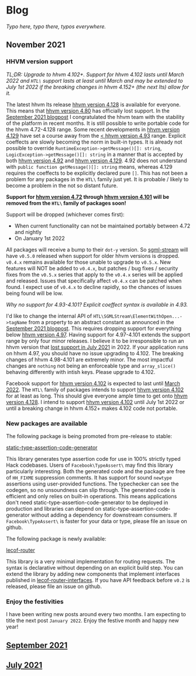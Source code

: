 # Blog

_Typo here, typo there, typos everywhere._

## November 2021

### HHVM version support

_TL;DR: Upgrade to hhvm 4.102+. Support for hhvm 4.102 lasts until March 2022 and `HTL\` support lasts at least until March and may be extended to July 1st 2022 if the breaking changes in hhvm 4.152+ (the next lts) allow for it._

The latest hhvm lts release [hhvm version 4.128](https://hhvm.com/blog/2021/09/21/hhvm-4.128.html) is available for everyone. This means that [hhvm version 4.80](https://hhvm.com/blog/2020/10/21/hhvm-4.80.html) has officially lost support. In the [September 2021 blogpost](https://github.com/hershel-theodore-layton/hershel-theodore-layton/blob/master/2021-09.md) I congratulated the hhvm team with the stability of the platform in recent months. It is still possible to write portable code for the hhvm 4.72-4.128 range. Some recent developments in [hhvm version 4.129](https://hhvm.com/blog/2021/09/28/hhvm-4.129.html) have set a course away from the [< hhvm version 4.93](https://hhvm.com/blog/2021/01/19/hhvm-4.93.html) range. Explicit coeffects are slowly becoming the norm in built-in types. It is already not possible to override `RuntimeException->getMessage()[]: string`, `LogicException->getMessage()[]: string` in a manner that is accepted by both [hhvm version 4.92](https://hhvm.com/blog/2021/01/12/hhvm-4.92.html) and [hhvm version 4.129](https://hhvm.com/blog/2021/09/28/hhvm-4.129.html). 4.92 does not understand with `public function getMessage()[]: string` means, whereas 4.129 requires the coeffects to be explicitly declared pure `[]`. This has not been a problem for any packages in the `HTL\` family just yet. It is probable / likely to become a problem in the not so distant future.

**Support for [hhvm version 4.72](https://hhvm.com/blog/2020/08/26/hhvm-4.72.html) through [hhvm version 4.101](https://hhvm.com/blog/2021/03/16/hhvm-4.101.html) will be removed from the `HTL\` family of packages soon!**

Support will be dropped (whichever comes first):
 - When current functionality can not be maintained portably between 4.72 and nightly
 - On January 1st 2022

All packages will receive a bump to their `dot-y` version. So [sgml-stream](https://github.com/hershel-theodore-layton/sgml-stream) will have `v0.5.0` released when support for older hhvm versions is dropped. `v0.4.x` remains available for those unable to upgrade to `v0.5.x`. New features will NOT be added to `v0.4.x`, but patches / bug fixes / security fixes from the `v0.5.x` series that apply to the `v0.4.x` series will be applied and released. Issues that specifically affect `v0.4.x` can be patched when found. I expect use of `v0.4.x` to decline rapidly, so the chances of issues being found will be low.

_Why no support for 4.93-4.101? Explicit coeffect syntax is available in 4.93._

I'd like to change the internal API of `HTL\SGMLStream\ElementWithOpen...->tagName` from a property to an abstract constant as announced in the [September 2021 blogpost](https://github.com/hershel-theodore-layton/hershel-theodore-layton/blob/master/2021-09.md). This requires dropping support for everything below [hhvm version 4.97](https://hhvm.com/blog/2021/02/16/hhvm-4.97.html). Having support for 4.97-4.101 extends the support range by only four minor releases. I believe it to be irresponsible to run an hhvm version that [lost support in July 2021](https://hhvm.com/blog/2021/07/07/hhvm-4.117.html) in 2022. If your application runs on hhvm 4.97, you should have no issue upgrading to 4.102. The breaking changes of hhvm 4.98-4.101 are extremely minor. The most impactful changes are `nothing` not being an enforceable type and `array_slice()` behaving differently with intish keys. Please upgrade to 4.102.

Facebook support for [hhvm version 4.102](https://hhvm.com/blog/2021/03/29/extending-hhvm-4.102-support.html) is expected to last until [March 2022](https://docs.hhvm.com/hhvm/installation/release-schedule). The `HTL\` family of packages intends to support [hhvm version 4.102](https://hhvm.com/blog/2021/03/23/hhvm-4.102.html) for at least as long. This should give everyone ample time to get onto [hhvm version 4.128](https://hhvm.com/blog/2021/09/21/hhvm-4.128.html). I intend to support [hhvm version 4.102](https://hhvm.com/blog/2021/03/23/hhvm-4.102.html) until July 1st 2022 or until a breaking change in hhvm 4.152+ makes 4.102 code not portable.

### New packages are available

The following package is being promoted from pre-release to stable:

[static-type-assertion-code-generator](https://github.com/hershel-theodore-layton/static-type-assertion-code-generator)

This library generates type assertion code for use in 100% strictly typed Hack codebases. Users of `Facebook\TypeAssert\` may find this library particularly interesting. Both the generated code and the package are free of `HH_FIXME` suppression comments. It has support for sound `newtype` assertions using user-provided functions. The typechecker can see the codegen, so no unsoundness can slip through. The generated code is efficient and only relies on built-in operations. This means applications don't need static-type-assertion-code-generator to be deployed in production and libraries can depend on static-type-assertion-code-generator without adding a dependency for downstream consumers. If `Facebook\TypeAssert\` is faster for your data or type, please file an issue on github.

The following package is newly available:

[lecof-router](https://github.com/hershel-theodore-layton/lecof-router)

This library is a very minimal implementation for routing requests. The syntax is declarative without depending on an explicit build step. You can extend the library by adding new components that implement interfaces published in [lecof-router-interfaces](https://github.com/hershel-theodore-layton/lecof-router-interfaces). If you have API feedback before `v0.2` is released, please file an issue on github.

### Enjoy the festivities

I have been writing new posts around every two months. I am expecting to title the next post `January 2022`. Enjoy the festive month and happy new year!


## [September 2021](https://github.com/hershel-theodore-layton/hershel-theodore-layton/blob/master/2021-09.md)
## [July 2021](https://github.com/hershel-theodore-layton/hershel-theodore-layton/blob/master/2021-07.md)

